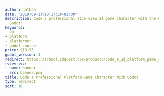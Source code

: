 ```yaml
---
author: nathan
date: "2019-09-13T10:17:18+02:00"
description: Code a professional side view 2d game character with the Free game engine
  Godot!
keywords:
- 2D
- platform
- platformer
- godot course
price: $19.95
godot_version: 3
redirect: https://school.gdquest.com/products/code_a_2d_platform_game_character_part_1_godot_3
resources:
- name: banner
  src: banner.png
title: Code a Professional Platform Game Character With Godot
type: redirect
sort: 10
---
```

